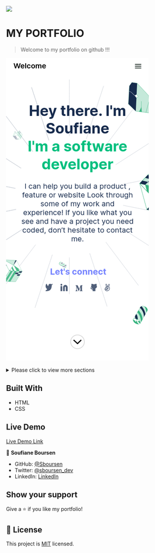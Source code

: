 ![](https://img.shields.io/badge/Microverse-blueviolet)

# MY PORTFOLIO

> Welcome to my portfolio on github !!!

![screenshot](resources/app-screenshot-hello-section.png)

<details>
  <summary>Please click to view more sections</summary>
  
Works section     |About me section |Contact me section
:----------------:|:-------------------------:|:------------------------------:
![](./resources/app-screenshot-works-section.png)    |  ![](./resources/app-screenshot-about-me-section.png)  | ![](./resources/app-screenshot-contact-me-section.png) 
</details>

## Built With

- HTML
- CSS

## Live Demo

[Live Demo Link](https://sboursen.github.io/My-portfolio/)

👤 **Soufiane Boursen**

- GitHub: [@Sboursen](https://github.com/Sboursen)
- Twitter: [@sboursen_dev](https://twitter.com/sboursen_dev)
- LinkedIn: [LinkedIn](https://linkedin.com/in/sboursen)

## Show your support

Give a ⭐️ if you like my portfolio!

## 📝 License

This project is [MIT](./LICENSE) licensed.
